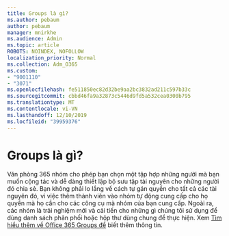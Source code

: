 ```yaml
---
title: Groups là gì?
ms.author: pebaum
author: pebaum
manager: mnirkhe
ms.audience: Admin
ms.topic: article
ROBOTS: NOINDEX, NOFOLLOW
localization_priority: Normal
ms.collection: Adm_O365
ms.custom:
- "9001110"
- "3071"
ms.openlocfilehash: fe511850ec82d32be9aa2bc3832ad211c597b33c
ms.sourcegitcommit: cbbd46fa9a32873c5446d9fd5a532cea0300b795
ms.translationtype: MT
ms.contentlocale: vi-VN
ms.lasthandoff: 12/10/2019
ms.locfileid: "39959376"
---
```

# <a name="what-are-groups"></a>Groups là gì?

Văn phòng 365 nhóm cho phép bạn chọn một tập hợp những người mà bạn muốn cộng tác và dễ dàng thiết lập bộ sưu tập tài nguyên cho những người đó chia sẻ. Bạn không phải lo lắng về cách tự gán quyền cho tất cả các tài nguyên đó, vì việc thêm thành viên vào nhóm tự động cung cấp cho họ quyền mà họ cần cho các công cụ mà nhóm của bạn cung cấp. Ngoài ra, các nhóm là trải nghiệm mới và cải tiến cho những gì chúng tôi sử dụng để dùng danh sách phân phối hoặc hộp thư dùng chung để thực hiện.  Xem [Tìm hiểu thêm về Office 365 Groups để](https://support.office.com/article/b565caa1-5c40-40ef-9915-60fdb2d97fa2) biết thêm thông tin. 